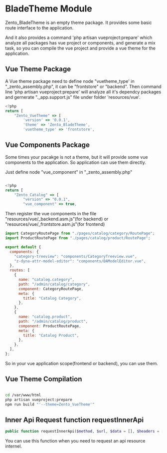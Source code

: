 # BladeTheme Module

Zento_BladeTheme is an empty theme package. It provides some basic route interface to the application.

And it also provides a command 'php artisan vueproject:prepare' which analyze all packages has vue project or components, and generate a mix task, so you can compile the vue project and provide a vue theme for the application.

## Vue Theme Package

A Vue theme package need to define node "vuetheme_type' in "\_zento_assembly.php", it can be "frontstore" or "backend".
Then command line 'php artisan vueproject:prepare' will analyze all it's dependcy packages and gernerate ".\_app.support.js" file under folder 'resources/vue'.

```js
<?php
return [
    "Zento_VueTheme" => [
        'version' => '0.0.1',
        'theme' => 'Zento_BladeTheme',
        'vuetheme_type' => 'frontstore',
```

## Vue Components Package

Some times your pacakge is not a theme, but it will provide some vue components to the application. So application can use them directly.

Just define node "vue_component" in "\_zento_assembly.php"

```js

<?php
return [
    "Zento_Catalog" => [
        "version" => "0.0.1",
        "vue_component" => true,
```

Then register the vue components in the file "resources/vue/\_backend.asm.js"(for backend) or "resources/vue/\_frontstore.asm.js"(for frontend)

```js
import CategoryRoutePage from "./pages/catalog/category/RoutePage";
import ProductRoutePage from "./pages/catalog/product/RoutePage";

export default {
  components: {
    "category-treeview": "components/CategoryTreeview.vue",
    "z-dyna-attr-model-editor": "components/DAModelEditor.vue",
  },
  routes: [
    {
      name: "catalog.category",
      path: "/admin/catalog/category",
      component: CategoryRoutePage,
      meta: {
        title: "Catalog Category",
      },
    },
    {
      name: "catalog.product",
      path: "/admin/catalog/product",
      component: ProductRoutePage,
      meta: {
        title: "Catalog Product",
      },
    },
  ],
};
```

So in your vue application scope(frontend or backend), you can use them.

## Vue Theme Compilation

```bash

cd /var/www/html
php artisan vueproject:prepare
npm run build "'--theme=Zento_VueTheme'"
```

## Inner Api Request function requestInnerApi

```php
public function requestInnerApi($method, $url, $data = [], $headers = [])
```

You can use this function when you need to request an api resource internel.
